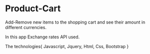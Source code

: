 # Product-Cart

Add-Remove new items to the shopping cart and see their amount in different currencies.

In this app Exchange rates API used.

The technologies{ Javascript, Jquery, Html, Css, Bootstrap }
